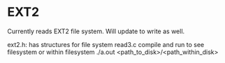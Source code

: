 # EXT2
Currently reads EXT2 file system. Will update to write as well.


ext2.h: has structures for file system
read3.c compile and run to see filesystem or within filesystem
  ./a.out <path_to_disk>/<path_within_disk>
